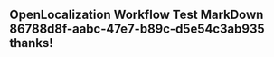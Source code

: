 <properties
ms.topic="hero-topic"
ms.test1="hero-topic"
ms.test2="test"/>

## OpenLocalization Workflow Test MarkDown 86788d8f-aabc-47e7-b89c-d5e54c3ab935 thanks!
